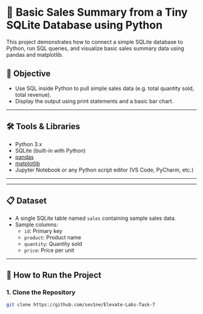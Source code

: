 # 🧾 Basic Sales Summary from a Tiny SQLite Database using Python

This project demonstrates how to connect a simple SQLite database to Python, run SQL queries, and visualize basic sales summary data using pandas and matplotlib.

## 📌 Objective

- Use SQL inside Python to pull simple sales data (e.g. total quantity sold, total revenue).
- Display the output using print statements and a basic bar chart.

---

## 🛠 Tools & Libraries

- Python 3.x
- SQLite (built-in with Python)
- [pandas](https://pandas.pydata.org/)
- [matplotlib](https://matplotlib.org/)
- Jupyter Notebook or any Python script editor (VS Code, PyCharm, etc.)

---


---

## 📋 Dataset

- A single SQLite table named `sales` containing sample sales data.
- Sample columns:
  - `id`: Primary key
  - `product`: Product name
  - `quantity`: Quantity sold
  - `price`: Price per unit

---

## 🚀 How to Run the Project

### 1. Clone the Repository

```bash
git clone https://github.com/sev1ne/Elevate-Labs-Task-7


